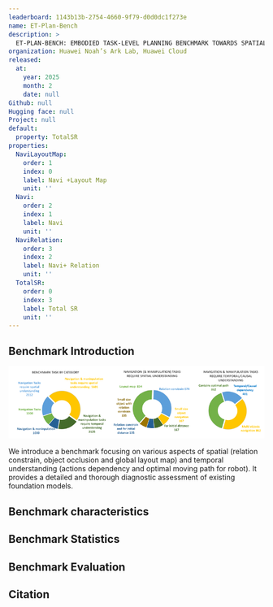 ```yaml
---
leaderboard: 1143b13b-2754-4660-9f79-d0d0dc1f273e
name: ET-Plan-Bench
description: >
  ET-PLAN-BENCH: EMBODIED TASK-LEVEL PLANNING BENCHMARK TOWARDS SPATIAL-TEMPORAL COGNITION WITH FOUNDATION MODELS
organization: Huawei Noah’s Ark Lab, Huawei Cloud
released:
  at:
    year: 2025
    month: 2
    date: null
Github: null
Hugging face: null
Project: null
default:
  property: TotalSR
properties:
  NaviLayoutMap:
    order: 1
    index: 0
    label: Navi +Layout Map
    unit: ''
  Navi:
    order: 2
    index: 1
    label: Navi
    unit: ''
  NaviRelation:
    order: 3
    index: 2
    label: Navi+ Relation
    unit: ''
  TotalSR:
    order: 0
    index: 3
    label: Total SR
    unit: ''
---
```


## Benchmark Introduction

![alt text](assets/1-1.png)

We introduce a benchmark focusing on various aspects of spatial (relation constrain, object occlusion and global layout map) and temporal understanding (actions dependency and optimal moving path for robot). It provides a detailed and thorough diagnostic assessment of existing foundation models. 

## Benchmark characteristics

## Benchmark Statistics

## Benchmark Evaluation

## Citation

```

```
